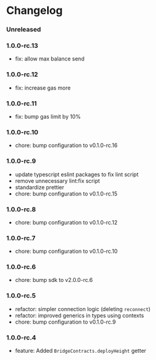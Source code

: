 # Changelog

### Unreleased

### 1.0.0-rc.13

- fix: allow max balance send

### 1.0.0-rc.12

- fix: increase gas more

### 1.0.0-rc.11

- fix: bump gas limit by 10%

### 1.0.0-rc.10

- chore: bump configuration to v0.1.0-rc.16

### 1.0.0-rc.9

- update typescript eslint packages to fix lint script
- remove unnecessary lint:fix script
- standardize prettier
- chore: bump configuration to v0.1.0-rc.15

### 1.0.0-rc.8

- chore: bump configuration to v0.1.0-rc.12

### 1.0.0-rc.7

- chore: bump configuration to v0.1.0-rc.10

### 1.0.0-rc.6

- chore: bump sdk to v2.0.0-rc.6

### 1.0.0-rc.5

- refactor: simpler connection logic (deleting `reconnect`)
- refactor: improved generics in types using contexts
- chore: bump configuration to v0.1.0-rc.9

### 1.0.0-rc.4

- feature: Added `BridgeContracts.deployHeight` getter
